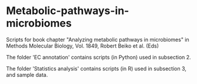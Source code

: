 # Metabolic-pathways-in-microbiomes
Scripts for book chapter "Analyzing metabolic pathways in microbiomes" in Methods Molecular Biology, Vol. 1849, Robert Beiko et al. (Eds)

The folder 'EC annotation' contains scripts (in Python) used in subsection 2.

The folder 'Statistics analysis' contains scripts (in R) used in subsection 3, and sample data.
